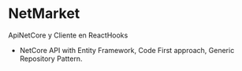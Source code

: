 # NetMarket
ApiNetCore y Cliente en ReactHooks

- NetCore API with Entity Framework, Code First approach, Generic Repository Pattern.
